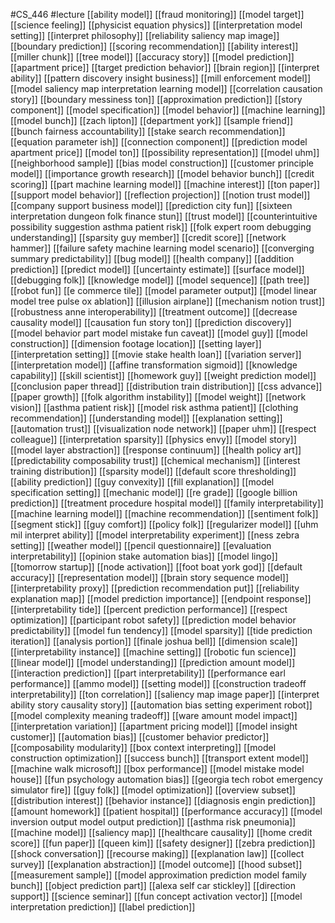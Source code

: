 #CS_446
#lecture
[[ability model]]
[[fraud monitoring]]
[[model target]]
[[science feeling]]
[[physicist equation physics]]
[[interpretation model setting]]
[[interpret philosophy]]
[[reliability saliency map image]]
[[boundary prediction]]
[[scoring recommendation]]
[[ability interest]]
[[miller chunk]]
[[tree model]]
[[accuracy story]]
[[model prediction]]
[[apartment price]]
[[target prediction behavior]]
[[brain region]]
[[interpret ability]]
[[pattern discovery insight business]]
[[mill enforcement model]]
[[model saliency map interpretation learning model]]
[[correlation causation story]]
[[boundary messiness ton]]
[[approximation prediction]]
[[story component]]
[[model specification]]
[[model behavior]]
[[machine learning]]
[[model bunch]]
[[zach lipton]]
[[department york]]
[[sample friend]]
[[bunch fairness accountability]]
[[stake search recommendation]]
[[equation parameter ish]]
[[connection component]]
[[prediction model apartment price]]
[[model ton]]
[[possibility representation]]
[[model uhm]]
[[neighborhood sample]]
[[bias model construction]]
[[customer principle model]]
[[importance growth research]]
[[model behavior bunch]]
[[credit scoring]]
[[part machine learning model]]
[[machine interest]]
[[ton paper]]
[[support model behavior]]
[[reflection projection]]
[[notion trust model]]
[[company support business model]]
[[prediction city fun]]
[[sixteen interpretation dungeon folk finance stun]]
[[trust model]]
[[counterintuitive possibility suggestion asthma patient risk]]
[[folk expert room debugging understanding]]
[[sparsity guy member]]
[[credit score]]
[[network hammer]]
[[failure safety machine learning model scenario]]
[[converging summary predictability]]
[[bug model]]
[[health company]]
[[addition prediction]]
[[predict model]]
[[uncertainty estimate]]
[[surface model]]
[[debugging folk]]
[[knowledge model]]
[[model sequence]]
[[path tree]]
[[robot fun]]
[[e commerce tile]]
[[model parameter output]]
[[model linear model tree pulse ox ablation]]
[[illusion airplane]]
[[mechanism notion trust]]
[[robustness anne interoperability]]
[[treatment outcome]]
[[decrease causality model]]
[[causation fun story ton]]
[[prediction discovery]]
[[model behavior part model mistake fun caveat]]
[[model guy]]
[[model construction]]
[[dimension footage location]]
[[setting layer]]
[[interpretation setting]]
[[movie stake health loan]]
[[variation server]]
[[interpretation model]]
[[affine transformation sigmoid]]
[[knowledge capability]]
[[skill scientist]]
[[homework guy]]
[[weight prediction model]]
[[conclusion paper thread]]
[[distribution train distribution]]
[[css advance]]
[[paper growth]]
[[folk algorithm instability]]
[[model weight]]
[[network vision]]
[[asthma patient risk]]
[[model risk asthma patient]]
[[clothing recommendation]]
[[understanding model]]
[[explanation setting]]
[[automation trust]]
[[visualization node network]]
[[paper uhm]]
[[respect colleague]]
[[interpretation sparsity]]
[[physics envy]]
[[model story]]
[[model layer abstraction]]
[[response continuum]]
[[health policy art]]
[[predictability composability trust]]
[[chemical mechanism]]
[[interest training distribution]]
[[sparsity model]]
[[default score thresholding]]
[[ability prediction]]
[[guy convexity]]
[[fill explanation]]
[[model specification setting]]
[[mechanic model]]
[[re grade]]
[[google billion prediction]]
[[treatment procedure hospital model]]
[[family interpretability]]
[[machine learning model]]
[[machine recommendation]]
[[sentiment folk]]
[[segment stick]]
[[guy comfort]]
[[policy folk]]
[[regularizer model]]
[[uhm mil interpret ability]]
[[model interpretability experiment]]
[[ness zebra setting]]
[[weather model]]
[[pencil questionnaire]]
[[evaluation interpretability]]
[[opinion stake automation bias]]
[[model lingo]]
[[tomorrow startup]]
[[node activation]]
[[foot boat york god]]
[[default accuracy]]
[[representation model]]
[[brain story sequence model]]
[[interpretability proxy]]
[[prediction recommendation put]]
[[reliability explanation map]]
[[model prediction importance]]
[[endpoint response]]
[[interpretability tide]]
[[percent prediction performance]]
[[respect optimization]]
[[participant robot safety]]
[[prediction model behavior predictability]]
[[model fun tendency]]
[[model sparsity]]
[[tide prediction iteration]]
[[analysis portion]]
[[finale joshua bell]]
[[dimension scale]]
[[interpretability instance]]
[[machine setting]]
[[robotic fun science]]
[[linear model]]
[[model understanding]]
[[prediction amount model]]
[[interaction prediction]]
[[part interpretability]]
[[performance earl performance]]
[[ammo model]]
[[setting model]]
[[construction tradeoff interpretability]]
[[ton correlation]]
[[saliency map image paper]]
[[interpret ability story causality story]]
[[automation bias setting experiment robot]]
[[model complexity meaning tradeoff]]
[[ware amount model impact]]
[[interpretation variation]]
[[apartment pricing model]]
[[model insight customer]]
[[automation bias]]
[[customer behavior predictor]]
[[composability modularity]]
[[box context interpreting]]
[[model construction optimization]]
[[success bunch]]
[[transport extent model]]
[[machine walk microsoft]]
[[box performance]]
[[model mistake model house]]
[[fun psychology automation bias]]
[[georgia tech robot emergency simulator fire]]
[[guy folk]]
[[model optimization]]
[[overview subset]]
[[distribution interest]]
[[behavior instance]]
[[diagnosis engin prediction]]
[[amount homework]]
[[patient hospital]]
[[performance accuracy]]
[[model inversion output model output prediction]]
[[asthma risk pneumonia]]
[[machine model]]
[[saliency map]]
[[healthcare causality]]
[[home credit score]]
[[fun paper]]
[[queen kim]]
[[safety designer]]
[[zebra prediction]]
[[shock conversation]]
[[recourse making]]
[[explanation law]]
[[collect survey]]
[[explanation abstraction]]
[[model outcome]]
[[hood subset]]
[[measurement sample]]
[[model approximation prediction model family bunch]]
[[object prediction part]]
[[alexa self car stickley]]
[[direction support]]
[[science seminar]]
[[fun concept activation vector]]
[[model interpretation prediction]]
[[label prediction]]
